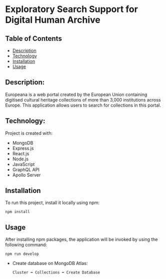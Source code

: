 # Exploratory Search Support for Digital Human Archive

## Table of Contents

- [Description](#description)
- [Technology](#Technology)
- [Installation](#installation)
- [Usage](#usage)

## Description:

Europeana is a web portal created by the European Union containing digitised cultural heritage collections of more than 3,000 institutions across Europe. This application allows users to search for collections in this portal.

## Technology:

Project is created with:

- MongoDB
- Express.js
- React.js
- Node.js
- JavaScript
- GraphQL API
- Apollo Server

## Installation

To run this project, install it locally using npm:

```
npm install
```

## Usage

After installing npm packages, the application will be invoked by using the following command:

```
npm run develop
```

- Create database on MongoDB Atlas:

  ```
  Cluster ➡️ Collections ➡️ Create Database
  ```
